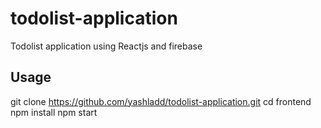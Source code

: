 # todolist-application
Todolist application using Reactjs and firebase

## Usage
git clone https://github.com/yashladd/todolist-application.git
cd frontend
npm install
npm start

